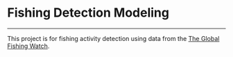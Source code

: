 # Fishing Detection Modeling  
---  
This project is for fishing activity detection using data from the [The Global Fishing Watch](https://globalfishingwatch.org/data-download/datasets/public-training-data-v1).
